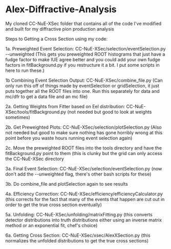# Alex-Diffractive-Analysis
My cloned CC-NuE-XSec folder that contains all of the code I've modified and built for my diffractive pion production analysis

Steps to Getting a Cross Section using my code:

1a. Preweighted Event Selection: CC-NuE-XSec/selection/eventSelection.py --unweighted (This gets you preweighted ROOT histograms that just have a fudge factor to make IUE agree better and you could add your own fudge factors in fitBackground.py if you restructure it a bit. I put some scripts in here to run these.)

1b Combining Event Selection Output: CC-NuE-XSec/combine_file.py (Can only run this off of things made by eventSelection or gridSelection, it just puts together all the ROOT files into one. Run this separately for data and mc/dfr to get a data file and an mc file)

2a. Getting Weights from Fitter based on Eel distribution: CC-NuE-XSec/tools/fitBackground.py (not needed but good to look at weights sometimes)

2b. Get Preweighted Plots: CC-NuE-XSec/selection/plotSelection.py (Also not needed but good to make sure nothing has gone horribly wrong at this point before you waste hours running event selection again)

2c. Move the preweighted ROOT files into the tools directory and have the fitBackground.py point to them (this is clunky but the grid can only access the CC-NuE-XSec directory

3a. Final Event Selection: CC-NuE-XSec/selection/eventSelection.py (now don't add the --unweighted flag, there's other bash scripts for these)

3b. Do combine_file and plotSelection again to see results

4a. Efficiency Correction: CC-NuE-XSec/efficiency/efficiencyCalculator.py (this corrects for the fact that many of the events that happen are cut out in order to get the true cross section eventually)

5a. Unfolding: CC-NuE-XSec/unfolding/matrixFitting.py (this converts detector distributions into truth distributions either using an inverse matrix method or an exponential fit, chef's choice)

6a. Getting Cross Section: CC-NuE-XSec/xsec/AlexXSection.py (this normalizes the unfolded distributions to get the true cross sections)

